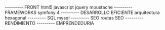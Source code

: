 --------- FRONT
html5
javascript
jquery
moustache
--------- FRAMEWORKS
symfony 4
--------- DESARROLLO EFICIENTE
arquitectura hexagonal
--------- SQL
mysql
--------- SEO
routas SEO
--------- RENDIMIENTO
--------- EMPRENDEDURIA


